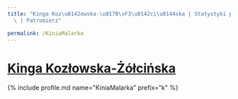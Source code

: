 ```yaml
---
title: "Kinga Koz\u0142owska-\u017B\xF3\u0142ci\u0144ska | Statystyki patronite.pl\
  \ | Patromierz"

permalink: /KiniaMalarka
---
```


# [Kinga Kozłowska-Żółcińska](https://patronite.pl/KiniaMalarka)

{% include profile.md name="KiniaMalarka" prefix="k" %}
